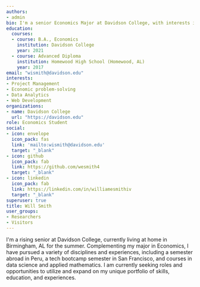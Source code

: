 ```yaml
---
authors:
- admin
bio: I'm a senior Economics Major at Davidson College, with interests in project management and data analytics.
education:
  courses:
  - course: B.A., Economics
    institution: Davidson College
    year: 2021
  - course: Advanced Diploma
    institution: Homewood High School (Homewood, AL)
    year: 2017
email: "wismith@davidson.edu"
interests:
- Project Management
- Economic problem-solving
- Data Analytics
- Web Development
organizations:
- name: Davidson College
  url: "https://davidson.edu"
role: Economics Student
social:
- icon: envelope
  icon_pack: fas
  link: 'mailto:wismith@davidson.edu'
  target: "_blank"
- icon: github
  icon_pack: fab
  link: https://github.com/wesmith4
  target: "_blank"
- icon: linkedin
  icon_pack: fab
  link: https://linkedin.com/in/williamesmithiv
  target: "_blank"
superuser: true
title: Will Smith
user_groups:
- Researchers
- Visitors
---
```


I'm a rising senior at Davidson College, currently living at home in Birmingham, AL for the summer. Complementing my major in Economics, I have pursued a variety of disciplines and experiences, including a semester abroad in Peru, a tech bootcamp semester in San Francisco, and courses in data science and applied mathematics.  I am currently seeking roles and opportunities to utilize and expand on my unique portfolio of skills, education, and experiences.
